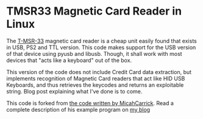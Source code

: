 TMSR33 Magnetic Card Reader in Linux
====================================

The [T-MSR-33](http://www.barcode-manufacturer.com/magnetic_card/portable_magstripe/magnetic_card_reader_specification.html) magnetic card reader
is a cheap unit easily found that exists in USB, PS2 and TTL version. This
code makes support for the USB version of that device using pyusb and libusb.
Though, it shall work with most devices that "acts like a keyboard" out of the 
box.

This version of the code does not include Credit Card data extraction,
but implements recognition of Magnetic Card readers that act like HID
USB Keyboards, and thus retrieves the keycodes and returns an exploitable
string. Blog post explaining what I've done is to come.

This code is forked from [the code written by MicahCarrick](https://github.com/MicahCarrick/magtek-pyusb).
Read a complete description of his example program on 
[my blog](http://www.micahcarrick.com/credit-card-reader-pyusb.html)



